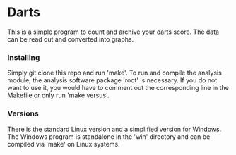 # Darts

This is a simple program to count and archive your darts score.
The data can be read out and converted into graphs.

### Installing

Simply git clone this repo and run 'make'.
To run and compile the analysis module, the analysis software package 'root' is necessary.
If you do not want to use it, you would have to comment out the corresponding line in the Makefile or only run 'make versus'.

### Versions

There is the standard Linux version and a simplified version for Windows.
The Windows program is standalone in the 'win' directory and can be compiled via 'make' on Linux systems.

